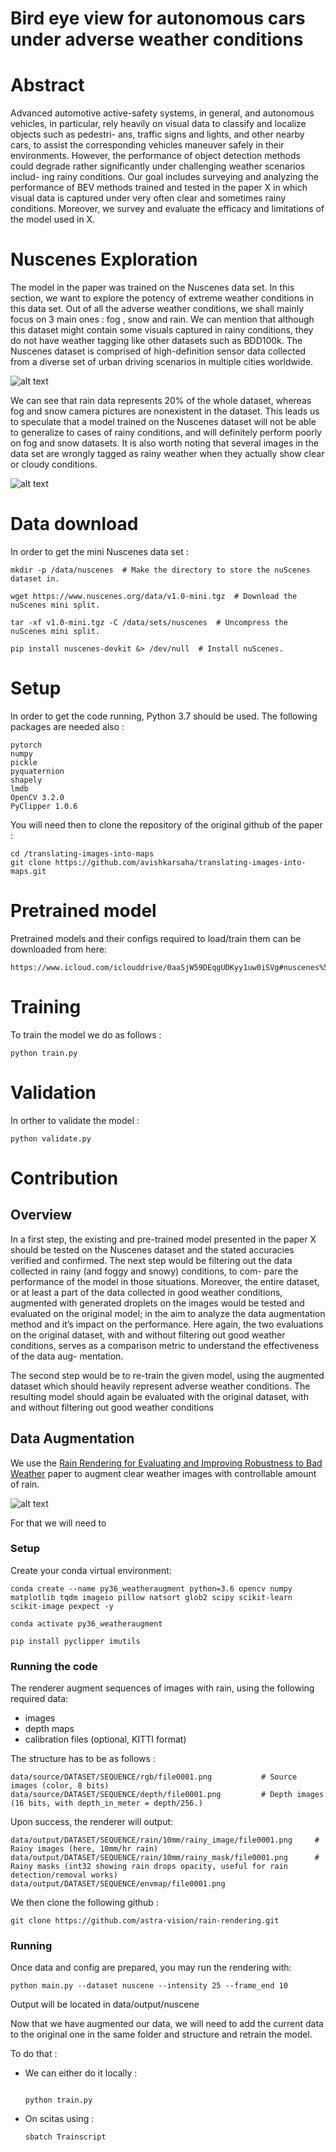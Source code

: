 # Bird eye view for autonomous cars under adverse weather conditions

# Abstract 
Advanced automotive active-safety systems, in general, and autonomous vehicles, in
particular, rely heavily on visual data to classify and localize objects such as pedestri-
ans, traffic signs and lights, and other nearby cars, to assist the corresponding vehicles
maneuver safely in their environments. However, the performance of object detection
methods could degrade rather significantly under challenging weather scenarios includ-
ing rainy conditions. Our goal includes surveying and analyzing the performance of
BEV methods trained and tested in the paper X in which visual data is captured under
very often clear and sometimes rainy conditions. Moreover, we survey and evaluate
the efficacy and limitations of the model used in X.

# Nuscenes Exploration
The model in the paper was trained on the Nuscenes data set. In this section, we want to
explore the potency of extreme weather conditions in this data set. Out of all the adverse
weather conditions, we shall mainly focus on 3 main ones : fog , snow and rain. We can
mention that although this dataset might contain some visuals captured in rainy conditions,
they do not have weather tagging like other datasets such as BDD100k. The Nuscenes
dataset is comprised of high-definition sensor data collected from a diverse set of urban
driving scenarios in multiple cities worldwide. 

![alt text](https://github.com/SimoKerraz/BEV_bad_weather_gr59/blob/main/afterRain.png)

We can see that rain data represents 20% of the whole dataset, whereas fog and snow
camera pictures are nonexistent in the dataset. This leads us to speculate that a model
trained on the Nuscenes dataset will not be able to generalize to cases of rainy conditions,
and will definitely perform poorly on fog and snow datasets. It is also worth noting that
several images in the data set are wrongly tagged as rainy weather when they actually show
clear or cloudy conditions.
 
![alt text](https://github.com/SimoKerraz/BEV_bad_weather_gr59/blob/main/Rplot.jpeg)


# Data download
In order to get the mini Nuscenes data set : 
```
mkdir -p /data/nuscenes  # Make the directory to store the nuScenes dataset in.

wget https://www.nuscenes.org/data/v1.0-mini.tgz  # Download the nuScenes mini split.

tar -xf v1.0-mini.tgz -C /data/sets/nuscenes  # Uncompress the nuScenes mini split.

pip install nuscenes-devkit &> /dev/null  # Install nuScenes.

```
 

# Setup 
In order to get the code running, Python 3.7 should be used. The following packages are needed also : 

```
pytorch
numpy
pickle
pyquaternion
shapely
lmdb
OpenCV 3.2.0
PyClipper 1.0.6
```

You will need then to clone the repository of the original github of the paper : 


```
cd /translating-images-into-maps 
git clone https://github.com/avishkarsaha/translating-images-into-maps.git

```




# Pretrained model

Pretrained models and their configs required to load/train them can be downloaded from here:
```
https://www.icloud.com/iclouddrive/0aaSjW59DEqgUDKyy1uw0iSVg#nuscenes%5Fdata

```
# Training 
 
To train the model we do as follows : 
```
python train.py

```
# Validation 

In orther to validate the model : 
```
python validate.py

```


# Contribution 
## Overview 

In a first step, the existing and pre-trained model presented in the paper X should be tested
on the Nuscenes dataset and the stated accuracies verified and confirmed. The next step
would be filtering out the data collected in rainy (and foggy and snowy) conditions, to com-
pare the performance of the model in those situations. Moreover, the entire dataset, or at
least a part of the data collected in good weather conditions, augmented with generated
droplets on the images would be tested and evaluated on the original model; in the aim to
analyze the data augmentation method and it’s impact on the performance. Here again,
the two evaluations on the original dataset, with and without filtering out good weather
conditions, serves as a comparison metric to understand the effectiveness of the data aug-
mentation.

The second step would be to re-train the given model, using the augmented dataset which
should heavily represent adverse weather conditions. The resulting model should again be
evaluated with the original dataset, with and without filtering out good weather conditions

## Data Augmentation

We use the [Rain Rendering for Evaluating and Improving Robustness to Bad Weather](https://arxiv.org/abs/2009.03683) paper to augment clear weather images with controllable amount of rain. 

![alt text](https://github.com/SimoKerraz/BEV_bad_weather_gr59/blob/main/Rendering.png)

For that we will need to 

 ### Setup
Create your conda virtual environment:

```
conda create --name py36_weatheraugment python=3.6 opencv numpy matplotlib tqdm imageio pillow natsort glob2 scipy scikit-learn scikit-image pexpect -y

conda activate py36_weatheraugment

pip install pyclipper imutils

```

### Running the code
The renderer augment sequences of images with rain, using the following required data:

* images
* depth maps
* calibration files (optional, KITTI format)
 
The structure has to be as follows : 
```
data/source/DATASET/SEQUENCE/rgb/file0001.png           # Source images (color, 8 bits)
data/source/DATASET/SEQUENCE/depth/file0001.png         # Depth images (16 bits, with depth_in_meter = depth/256.)
```

Upon success, the renderer will output:
```
data/output/DATASET/SEQUENCE/rain/10mm/rainy_image/file0001.png     # Rainy images (here, 10mm/hr rain)
data/output/DATASET/SEQUENCE/rain/10mm/rainy_mask/file0001.png      # Rainy masks (int32 showing rain drops opacity, useful for rain detection/removal works) 
data/output/DATASET/SEQUENCE/envmap/file0001.png       

```

We then clone the following github : 

```
git clone https://github.com/astra-vision/rain-rendering.git
```

### Running

Once data and config are prepared, you may run the rendering with:

```
python main.py --dataset nuscene --intensity 25 --frame_end 10 

```

Output will be located in data/output/nuscene

Now that we have augmented our data, we will need to add the current data to the original one in the same folder and structure and retrain the model. 

To do that : 

 * We can either do it locally : 
    ```
 
    python train.py 
    
    ```
 * On scitas using : 
    ```
    sbatch Trainscript
 
    ```
    





